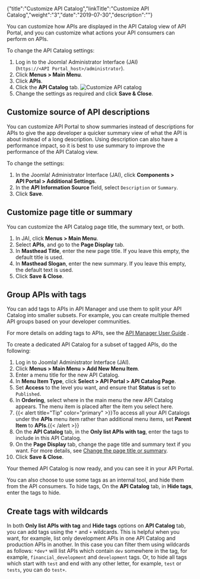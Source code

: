 {"title":"Customize API Catalog","linkTitle":"Customize API Catalog","weight":"3","date":"2019-07-30","description":""}

You can customize how APIs are displayed in the API Catalog view of API Portal, and you can customize what actions your API consumers can perform on APIs.

To change the API Catalog settings:

1. Log in to the Joomla! Administrator Interface (JAI) (`https://<API Portal_host>/administrator`).
1. Click **Menus &gt; Main Menu**.
1. Click **APIs**.
1. Click the **API Catalog** tab.
   ![Customize API catalog](/Images/APIPortal/jai_customize_api_catalog.png)
1. Change the settings as required and click **Save & Close**.

## Customize source of API descriptions

You can customize API Portal to show summaries instead of descriptions for APIs to give the app developer a quicker summary view of what the API is about instead of a long description. Using description can also have a performance impact, so it is best to use summary to improve the performance of the API Catalog view.

To change the settings:

1. In the Joomla! Administrator Interface (JAI), click **Components &gt; API Portal &gt; Additional Settings**.
2. In the **API Information Source** field, select `Description` or `Summary`.
3. Click **Save**.

## Customize page title or summary
You can customize the API Catalog page title, the summary text, or both.

1. In JAI, click **Menus &gt; Main Menu**.
2. Select **APIs**, and go to the **Page Display** tab.
3. In **Masthead Title**, enter the new page title. If you leave this empty, the default title is used.
4. In **Masthead Slogan**, enter the new summary. If you leave this empty, the default text is used.
5. Click **Save & Close**.

## Group APIs with tags
You can add tags to APIs in API Manager and use them to split your API Catalog into smaller subsets. For example, you can create multiple themed API groups based on your developer communities.

For more details on adding tags to APIs, see the [API Manager User Guide](/bundle/APIManager_77_APIMgmtGuide_allOS_en_HTML5/) .

To create a dedicated API Catalog for a subset of tagged APIs, do the following:

1. Log in to Joomla! Administrator Interface (JAI).
2. Click **Menus &gt; Main Menu &gt; Add New Menu Item**.
3. Enter a menu title for the new API Catalog.
4. In **Menu Item Type**, click **Select &gt; API Portal &gt; API Catalog Page**.
5. Set **Access** to the level you want, and ensure that **Status** is set to `Published`.
6. In **Ordering**, select where in the main menu the new API Catalog appears. The menu item is placed after the item you select here.
7. {{&lt; alert title="Tip" color="primary" &gt;}}To access all your API Catalogs under the **APIs** menu item rather than additional menu items, set **Parent Item** to **APIs**.{{&lt; /alert &gt;}}
8. On the **API Catalog** tab, in the **Only list APIs with tag**, enter the tags to include in this API Catalog.
9. On the **Page Display** tab, change the page title and summary text if you want. For more details, see [Change the page title or summary](customize_APICatalog_view.htm#Change).
10. Click **Save & Close**.

Your themed API Catalog is now ready, and you can see it in your API Portal.

You can also choose to use some tags as an internal tool, and hide them from the API consumers. To hide tags, On the **API Catalog** tab, in **Hide tags**, enter the tags to hide.

## Create tags with wildcards

In both **Only list APIs with tag** and **Hide tags** options on **API Catalog** tab, you can add tags using the `*` and `+` wildcards. This is helpful when you want, for example, list only development APIs in one API Catalog and production APIs in another. In this case you can filter them using wildcards as follows: `*dev*` will list APIs which contain `dev` somewhere in the tag, for example, `financial_development` and `development` tags. Or, to hide all tags which start with `test` and end with any other letter, for example, `test` or `tests`, you can do `test+`.
